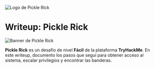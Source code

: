 ![Logo de Pickle Rick](TryHackMe/Pickle_Rick/images/pickle-logo.jpeg)

# Writeup: Pickle Rick

![Banner de Pickle Rick](TryHackMe/Pickle_Rick/images/pickle-banner.png)

**Pickle Rick** es un desafío de nivel **Fácil** de la plataforma **TryHackMe**. En este writeup, documento los pasos que seguí para obtener acceso al sistema, escalar privilegios y encontrar las banderas.
